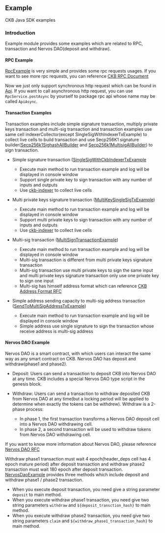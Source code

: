## Example

CKB Java SDK examples 

### Introduction

Example module provides some examples which are related to RPC, transaction and Nervos DAO(deposit and withdraw). 

#### RPC Example

[RpcExample](https://github.com/nervosnetwork/ckb-sdk-java/tree/develop/example/src/main/java/org/nervos/ckb/RpcExample.java) is very simple 
and provides some rpc requests usages. If you want to see more rpc requests, you can reference [CKB RPC Document](https://github.com/nervosnetwork/ckb/blob/develop/rpc/README.md)

Now we just only support synchronous http request which can be found in [Api](https://github.com/nervosnetwork/ckb-sdk-java/blob/develop/ckb/src/main/java/org/nervos/ckb/service/Api.java).
If you want to call asynchronous http request, you can use `RpcService.postAsync` by yourself to package rpc api whose name may be called `ApiAsync`.

#### Transaction Examples

Transaction examples include simple signature transaction, multiply private keys transaction and multi-sig transaction and transaction examples use same cell indexerCollector(except SingleSigWithIndexerTxExample) to collect live cells to build transaction 
and use Secp256K1 signature builder([Secp256k1SighashAllBuilder](https://github.com/nervosnetwork/ckb-sdk-java/blob/develop/ckb/src/main/java/org/nervos/ckb/transaction/Secp256k1SighashAllBuilder.java) and [Secp256k1MultisigAllBuilder](https://github.com/nervosnetwork/ckb-sdk-java/blob/develop/ckb/src/main/java/org/nervos/ckb/transaction/Secp256k1MultisigAllBuilder.java)) to sign transaction.

- Simple signature transaction ([SingleSigWithCkbIndexerTxExample](https://github.com/nervosnetwork/ckb-sdk-java/blob/develop/example/src/main/java/org/nervos/ckb/SingleSigWithCkbIndexerTxExample.java)
   - Execute main method to run transaction example and log will be displayed in console window
   - Support single private key to sign transaction with any number of inputs and outputs
   - Use [ckb-indexer](https://github.com/nervosnetwork/ckb-indexer) to collect live cells 
   
- Multi private keys signature transaction ([MultiKeySingleSigTxExample](https://github.com/nervosnetwork/ckb-sdk-java/blob/develop/example/src/main/java/org/nervos/ckb/MultiKeySingleSigTxExample.java))
   - Execute main method to run transaction example and log will be displayed in console window
   - Support multi private keys to sign transaction with any number of inputs and outputs
   - Use [ckb-indexer](https://github.com/nervosnetwork/ckb-indexer) to collect live cells 
   
- Multi-sig transaction ([MultiSignTransactionExample](https://github.com/nervosnetwork/ckb-sdk-java/blob/develop/example/src/main/java/org/nervos/ckb/MultiSignTransactionExample.java))
   - Execute main method to run transaction example and log will be displayed in console window
   - Multi-sig transaction is different from multi private keys signature transaction
   - Multi-sig transaction use multi private keys to sign the same input and multi private keys signature transaction only use one private key to sign one input
   - Multi-sig has himself address format which can reference [CKB Address Format RFC](https://github.com/nervosnetwork/rfcs/blob/master/rfcs/0021-ckb-address-format/0021-ckb-address-format.md)
   
- Simple address sending capacity to multi-sig address transaction ([SendToMultiSigAddressTxExample](https://github.com/nervosnetwork/ckb-sdk-java/blob/develop/example/src/main/java/org/nervos/ckb/SendToMultiSigAddressTxExample.java))
   - Execute main method to run transaction example and log will be displayed in console window
   - Simple address use single signature to sign the transaction whose receive address is multi-sig address
   
 #### Nervos DAO Example
 
 Nervos DAO is a smart contract, with which users can interact the same way as any smart contract on CKB. Nervos DAO has deposit and withdraw(phase1 and phase2). 
 
 - Deposit: Users can send a transaction to deposit CKB into Nervos DAO at any time. CKB includes a special Nervos DAO type script in the genesis block.
 
 - Withdraw: Users can send a transaction to withdraw deposited CKB from Nervos DAO at any time(but a locking period will be applied to determine when exactly the tokens can be withdrew). Withdraw is a 2-phase process:
    - In phase 1, the first transaction transforms a Nervos DAO deposit cell into a Nervos DAO withdrawing cell.
    - In phase 2, a second transaction will be used to withdraw tokens from Nervos DAO withdrawing cell.
    
 If you want to know more information about Nervos DAO, please reference [Nervos DAO RFC](https://github.com/nervosnetwork/rfcs/blob/master/rfcs/0023-dao-deposit-withdraw/0023-dao-deposit-withdraw.md)
    
 Withdraw phase1 transaction must wait 4 epoch(header_deps cell has 4 epoch mature period) after deposit transaction and withdraw phase2 transaction must wait 180 epoch after deposit transaction.
 [NervosDaoExample](https://github.com/nervosnetwork/ckb-sdk-java/blob/develop/example/src/main/java/org/nervos/ckb/NervosDaoExample.java) provides three methods which include deposit and withdraw phase1 / phase2 transaction.
 
 - When you execute deposit transaction, you need give a string parameter `deposit` to main method.
 - When you execute withdraw phase1 transaction, you need give two string parameters `withdraw` and `${deposit_transction_hash}` to main method.
 - When you execute withdraw phase2 transaction, you need give two string parameters `claim` and `${withdraw_phase1_transaction_hash}` to main method.